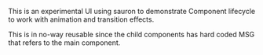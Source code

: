 This is an experimental UI using sauron to demonstrate Component lifecycle to work with animation and transition effects.

This is in no-way reusable since the child components has hard coded MSG that refers to the main component.
